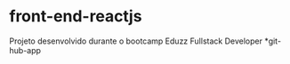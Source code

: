 # front-end-reactjs
Projeto desenvolvido durante o bootcamp Eduzz Fullstack Developer
 *git-hub-app
